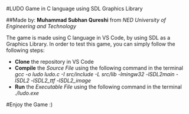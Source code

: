 #LUDO Game in C language using SDL Graphics Library

##Made by: **Muhammad Subhan Qureshi** from _NED University of Engineering and Technology_

The game is made using C language in VS Code, by using SDL as a Graphics Library. In order to test this game, you can simply follow the following steps:
* **Clone** the repository in VS Code
* **Compile** the _Source File_ using the following command in the terminal  _gcc -o ludo ludo.c -I src/include -L src/lib -lmingw32 -lSDL2main -lSDL2 -lSDL2_ttf -lSDL2_image_
* **Run** the _Executable File_ using the following command in the terminal _./ludo.exe_

#Enjoy the Game :)
